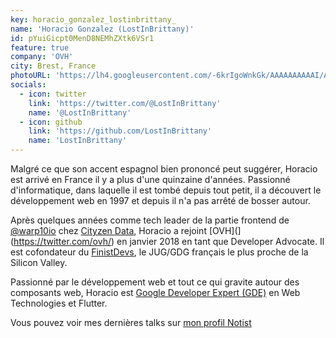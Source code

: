 ```yaml
---
key: horacio_gonzalez_lostinbrittany_
name: 'Horacio Gonzalez (LostInBrittany)'
id: pYuiGicpt0MenD8NEMhZXtk6VSr1
feature: true
company: 'OVH'
city: Brest, France
photoURL: 'https://lh4.googleusercontent.com/-6krIgoWnkGk/AAAAAAAAAAI/AAAAAAABR4o/EJH0Fh-m16k/photo.jpg'
socials:
  - icon: twitter
    link: 'https://twitter.com/@LostInBrittany'
    name: '@LostInBrittany'
  - icon: github
    link: 'https://github.com/LostInBrittany'
    name: 'LostInBrittany'
---
```


Malgré ce que son accent espagnol bien prononcé peut suggérer, Horacio est arrivé en France il y a plus d'une quinzaine d'années. Passionné d'informatique, dans laquelle il est tombé depuis tout petit, il a découvert le développement web en 1997 et depuis il n'a pas arrêté de bosser autour.

Après quelques années comme tech leader de la partie frontend de [@warp10io](https://twitter.com/warp10io/) chez [Cityzen Data](https://twitter.com/cityendata/), Horacio a rejoint [OVH](](https://twitter.com/ovh/) en janvier 2018 en tant que Developer Advocate. Il est cofondateur du [FinistDevs](https://twitter.com/finistdevs/), le JUG/GDG français le plus proche de la Silicon Valley.

Passionné par le développement web et tout ce qui gravite autour des composants web, Horacio est [Google Developer Expert (GDE)](https://developers.google.com/experts/people/horacio-gonzalez) en Web Technologies et Flutter.

Vous pouvez voir mes dernières talks sur [mon profil Notist](https://noti.st/lostinbrittany)
